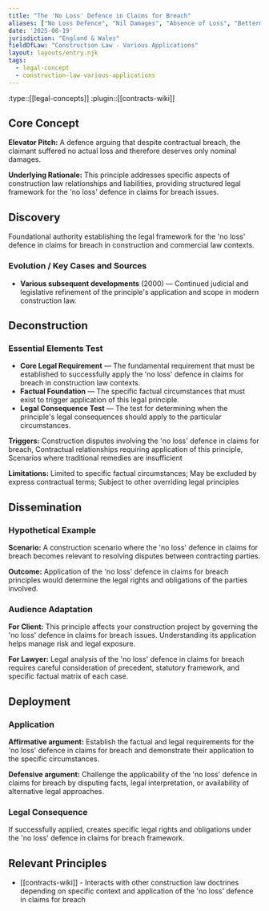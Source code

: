 ```yaml
---
title: "The 'No Loss' Defence in Claims for Breach"
aliases: ["No Loss Defence", "Nil Damages", "Absence of Loss", "Betterment Defence"]
date: '2025-08-19'
jurisdiction: "England & Wales"
fieldOfLaw: "Construction Law - Various Applications"
layout: layouts/entry.njk
tags:
  - legal-concept
  - construction-law-various-applications
---
```


:type::[[legal-concepts]]
:plugin::[[contracts-wiki]]

## Core Concept

**Elevator Pitch:** A defence arguing that despite contractual breach, the claimant suffered no actual loss and therefore deserves only nominal damages.

**Underlying Rationale:** This principle addresses specific aspects of construction law relationships and liabilities, providing structured legal framework for the 'no loss' defence in claims for breach issues.

## Discovery

Foundational authority establishing the legal framework for the 'no loss' defence in claims for breach in construction and commercial law contexts.

### Evolution / Key Cases and Sources

- **Various subsequent developments** (2000) — Continued judicial and legislative refinement of the principle's application and scope in modern construction law.

## Deconstruction

### Essential Elements Test

- **Core Legal Requirement** — The fundamental requirement that must be established to successfully apply the 'no loss' defence in claims for breach in construction law contexts.
- **Factual Foundation** — The specific factual circumstances that must exist to trigger application of this legal principle.
- **Legal Consequence Test** — The test for determining when the principle's legal consequences should apply to the particular circumstances.

**Triggers:** Construction disputes involving the 'no loss' defence in claims for breach, Contractual relationships requiring application of this principle, Scenarios where traditional remedies are insufficient

**Limitations:** Limited to specific factual circumstances; May be excluded by express contractual terms; Subject to other overriding legal principles

## Dissemination

### Hypothetical Example

**Scenario:** A construction scenario where the 'no loss' defence in claims for breach becomes relevant to resolving disputes between contracting parties.

**Outcome:** Application of the 'no loss' defence in claims for breach principles would determine the legal rights and obligations of the parties involved.

### Audience Adaptation

**For Client:** This principle affects your construction project by governing the 'no loss' defence in claims for breach issues. Understanding its application helps manage risk and legal exposure.

**For Lawyer:** Legal analysis of the 'no loss' defence in claims for breach requires careful consideration of precedent, statutory framework, and specific factual matrix of each case.

## Deployment

### Application

**Affirmative argument:** Establish the factual and legal requirements for the 'no loss' defence in claims for breach and demonstrate their application to the specific circumstances.

**Defensive argument:** Challenge the applicability of the 'no loss' defence in claims for breach by disputing facts, legal interpretation, or availability of alternative legal approaches.

### Legal Consequence

If successfully applied, creates specific legal rights and obligations under the 'no loss' defence in claims for breach framework.

## Relevant Principles

- [[contracts-wiki]] - Interacts with other construction law doctrines depending on specific context and application of the 'no loss' defence in claims for breach
